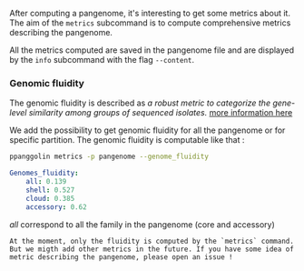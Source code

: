 <!-- # Metrics -->

After computing a pangenome, it's interesting to get some metrics about it.
The aim of the `metrics` subcommand is to compute comprehensive metrics describing the pangenome.

All the metrics computed are saved in the pangenome file and 
are displayed by the `info` subcommand with the flag `--content`.


### Genomic fluidity

The genomic fluidity is described as *a robust metric to categorize the
gene-level similarity among groups of sequenced isolates.* 
[more information here](https://bmcgenomics.biomedcentral.com/articles/10.1186/1471-2164-12-32)

We add the possibility to get genomic fluidity for all the pangenome or 
for specific partition. The genomic fluidity is computable like that :

```bash
ppanggolin metrics -p pangenome --genome_fluidity

```

```yaml
Genomes_fluidity:
    all: 0.139
    shell: 0.527
    cloud: 0.385
    accessory: 0.62
```
*all* correspond to all the family in the pangenome (core and accessory)


```{note}
At the moment, only the fluidity is computed by the `metrics` command. But we migth add other metrics in the future. If you have some idea of metric describing the pangenome, please open an issue ! 
```

